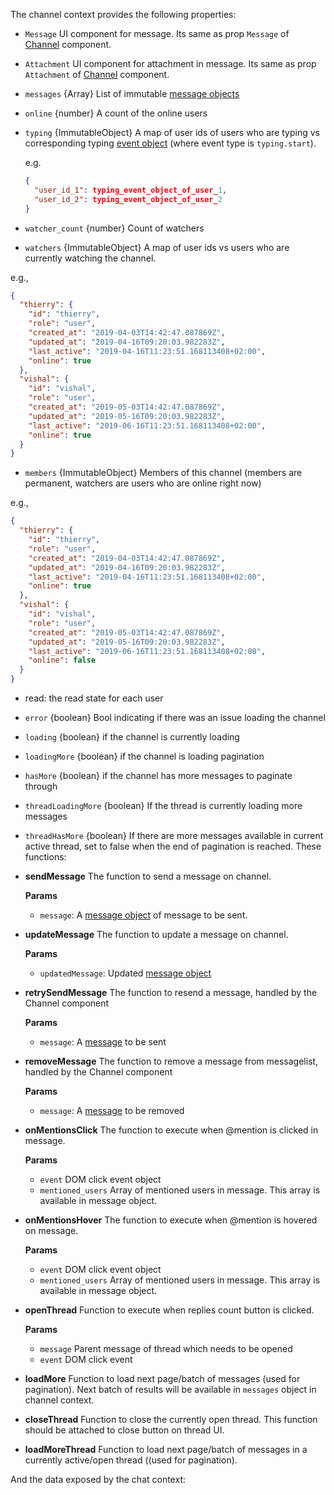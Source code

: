 The channel context provides the following properties:

- `Message` UI component for message. Its same as prop `Message` of [Channel](#channel) component.
- `Attachment` UI component for attachment in message. Its same as prop `Attachment` of [Channel](#channel) component.
- `messages` {Array} List of immutable [message objects](https://getstream.io/chat/docs/#message_format)
- `online` {number} A count of the online users
- `typing` {ImmutableObject} A map of user ids of users who are typing vs corresponding typing [event object](https://getstream.io/chat/docs/#event_object) (where event type is `typing.start`).

  e.g.

  ```json
  {
    "user_id_1": typing_event_object_of_user_1,
    "user_id_2": typing_event_object_of_user_2
  }
  ```

- `watcher_count` {number} Count of watchers
- `watchers` {ImmutableObject} A map of user ids vs users who are currently watching the channel.

e.g.,

```json
{
  "thierry": {
    "id": "thierry",
    "role": "user",
    "created_at": "2019-04-03T14:42:47.087869Z",
    "updated_at": "2019-04-16T09:20:03.982283Z",
    "last_active": "2019-04-16T11:23:51.168113408+02:00",
    "online": true
  },
  "vishal": {
    "id": "vishal",
    "role": "user",
    "created_at": "2019-05-03T14:42:47.087869Z",
    "updated_at": "2019-05-16T09:20:03.982283Z",
    "last_active": "2019-06-16T11:23:51.168113408+02:00",
    "online": true
  }
}
```

- `members` {ImmutableObject} Members of this channel (members are permanent, watchers are users who are online right now)

e.g.,

```json
{
  "thierry": {
    "id": "thierry",
    "role": "user",
    "created_at": "2019-04-03T14:42:47.087869Z",
    "updated_at": "2019-04-16T09:20:03.982283Z",
    "last_active": "2019-04-16T11:23:51.168113408+02:00",
    "online": true
  },
  "vishal": {
    "id": "vishal",
    "role": "user",
    "created_at": "2019-05-03T14:42:47.087869Z",
    "updated_at": "2019-05-16T09:20:03.982283Z",
    "last_active": "2019-06-16T11:23:51.168113408+02:00",
    "online": false
  }
}
```

- read: the read state for each user
- `error` {boolean} Bool indicating if there was an issue loading the channel
- `loading` {boolean} if the channel is currently loading
- `loadingMore` {boolean} if the channel is loading pagination
- `hasMore` {boolean} if the channel has more messages to paginate through
- `threadLoadingMore` {boolean} If the thread is currently loading more messages
- `threadHasMore` {boolean} If there are more messages available in current active thread, set to false when the end of pagination is reached.
  These functions:

- **sendMessage** The function to send a message on channel.

  **Params**

  - `message`: A [message object](https://getstream.io/chat/docs/#message_format) of message to be sent.

- **updateMessage** The function to update a message on channel.

  **Params**

  - `updatedMessage`: Updated [message object](https://getstream.io/chat/docs/#message_format)

- **retrySendMessage** The function to resend a message, handled by the Channel component

  **Params**

  - `message`: A [message](https://getstream.io/chat/docs/#message_format) to be sent

- **removeMessage** The function to remove a message from messagelist, handled by the Channel component

  **Params**

  - `message`: A [message](https://getstream.io/chat/docs/#message_format) to be removed

- **onMentionsClick** The function to execute when @mention is clicked in message.

  **Params**

  - `event` DOM click event object
  - `mentioned_users` Array of mentioned users in message. This array is available in message object.

- **onMentionsHover** The function to execute when @mention is hovered on message.

  **Params**

  - `event` DOM click event object
  - `mentioned_users` Array of mentioned users in message. This array is available in message object.

- **openThread** Function to execute when replies count button is clicked.

  **Params**

  - `message` Parent message of thread which needs to be opened
  - `event` DOM click event

- **loadMore** Function to load next page/batch of messages (used for pagination). Next batch of results will be available in `messages` object in channel context.
- **closeThread** Function to close the currently open thread. This function should be attached to close button on thread UI.
- **loadMoreThread** Function to load next page/batch of messages in a currently active/open thread ((used for pagination).

And the data exposed by the chat context:
